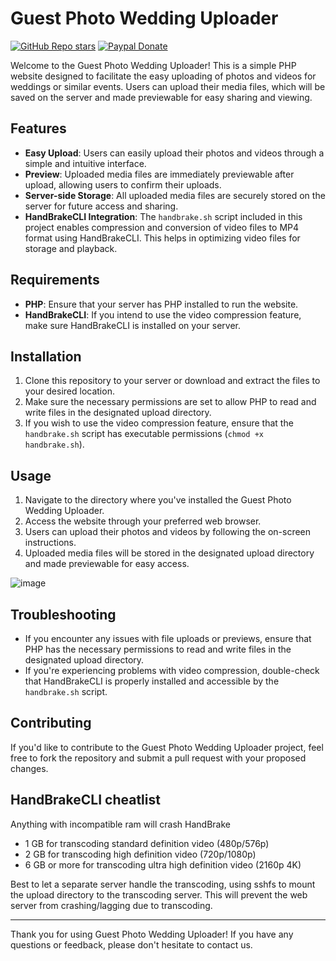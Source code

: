 # Guest Photo Wedding Uploader

[![GitHub Repo stars](https://img.shields.io/github/stars/Bamuel/guest-photo-wedding-uploader?style=social)](https://github.com/Bamuel/guest-photo-wedding-uploader)
[![Paypal Donate](https://img.shields.io/badge/Paypal%20Donate-yellow?style=flat&logo=paypal)](https://www.paypal.com/donate/?business=RPMKJAJP63WVJ&no_recurring=0&item_name=Help+Fund+Wedding+Guest+Uploader&currency_code=AUD)

Welcome to the Guest Photo Wedding Uploader! This is a simple PHP website designed to facilitate the easy uploading of photos and videos for weddings or similar events. Users can upload their media files, which will be saved on the server and made previewable for easy sharing and viewing.


## Features

- **Easy Upload**: Users can easily upload their photos and videos through a simple and intuitive interface.
- **Preview**: Uploaded media files are immediately previewable after upload, allowing users to confirm their uploads.
- **Server-side Storage**: All uploaded media files are securely stored on the server for future access and sharing.
- **HandBrakeCLI Integration**: The `handbrake.sh` script included in this project enables compression and conversion of video files to MP4 format using HandBrakeCLI. This helps in optimizing video files for storage and playback.

## Requirements

- **PHP**: Ensure that your server has PHP installed to run the website.
- **HandBrakeCLI**: If you intend to use the video compression feature, make sure HandBrakeCLI is installed on your server.

## Installation

1. Clone this repository to your server or download and extract the files to your desired location.
2. Make sure the necessary permissions are set to allow PHP to read and write files in the designated upload directory.
3. If you wish to use the video compression feature, ensure that the `handbrake.sh` script has executable permissions (`chmod +x handbrake.sh`).

## Usage

1. Navigate to the directory where you've installed the Guest Photo Wedding Uploader.
2. Access the website through your preferred web browser.
3. Users can upload their photos and videos by following the on-screen instructions.
4. Uploaded media files will be stored in the designated upload directory and made previewable for easy access.

![image](https://github.com/Bamuel/Guest-Photo-Wedding-Uploader/assets/6744113/a394d1f0-2a61-49be-b5d4-9bc1dd4aeb54)

## Troubleshooting

- If you encounter any issues with file uploads or previews, ensure that PHP has the necessary permissions to read and write files in the designated upload directory.
- If you're experiencing problems with video compression, double-check that HandBrakeCLI is properly installed and accessible by the `handbrake.sh` script.

## Contributing

If you'd like to contribute to the Guest Photo Wedding Uploader project, feel free to fork the repository and submit a pull request with your proposed changes.

## HandBrakeCLI cheatlist
Anything with incompatible ram will crash HandBrake
- 1 GB for transcoding standard definition video (480p/576p)
- 2 GB for transcoding high definition video (720p/1080p)
- 6 GB or more for transcoding ultra high definition video (2160p 4K)

Best to let a separate server handle the transcoding, using sshfs to mount the upload directory to the transcoding server.
This will prevent the web server from crashing/lagging due to transcoding.

---

Thank you for using Guest Photo Wedding Uploader! If you have any questions or feedback, please don't hesitate to contact us.
